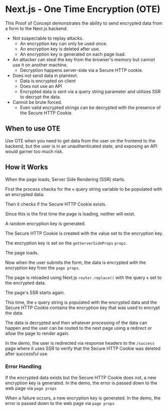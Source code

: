 # Next.js - One Time Encryption (OTE)

This Proof of Concept demonstrates the ability to send encrypted data from a form to the Next.js backend.

- Not suspectable to replay attacks.
  - An encryption key can only be used once.
  - An encryption key is deleted after use.
  - An encryption key is generated on each page load.
- An attacker can steal the key from the browser's memory but cannot use it on another machine.
  - Decryption happens server-side via a Secure HTTP cookie.
- Does not send data in plaintext.
  - Data is encrypted on client
  - Does not use an API
  - Encrypted data is sent via a query string parameter and utilizes SSR to decrypt the data.
- Cannot be brute forced.
  - Even valid encrypted strings can be decrypted with the presence of the Secure HTTP Cookie.

## When to use OTE

Use OTE when you need to get data from the user on the frontend to the backend, but the user is in an unauthenticated state, and exposing an API would garner too much risk.

## How it Works

When the page loads, Server Side Rendering (SSR) starts.

First the process checks for the `e` query string variable to be populated with an encrypted data.

Then it checks if the Secure HTTP Cookie exists.

Since this is the first time the page is loading, neither will exist.

A random encryption key is generated.

The Secure HTTP Cookie is created with the value set to the encryption key.

The encryption key is set on the `getServerSideProps` `props`.

The page loads.

Now when the user submits the form, the data is encrypted with the encryption key from the `page props`.

The page is reloaded using Next.js `router.replace()` with the query `e` set to the encrypted data.

The page's SSR starts again.

This time, the `e` query string is populated with the encrypted data and the Secure HTTP Cookie contains the encryption key that was used to encrypt the data.

The data is decrypted and then whatever processing of the data can happen and the user can be routed to the next page using a redirect or allow the page to render again.

In the demo, the user is redirected via response headers to the `/success` page where it uses SSR to verify that the Secure HTTP Cookie was deleted after successful use.

### Error Handling

If the encrypted data exists but the Secure HTTP Cookie does not, a new encryption key is generated. In the demo, the error is passed down to the web page via `page props`

When a failure occurs, a new encryption key is generated. In the demo, the error is passed down to the web page via `page props`
